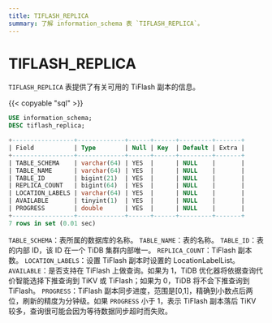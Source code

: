 ```yaml
---
title: TIFLASH_REPLICA
summary: 了解 information_schema 表 `TIFLASH_REPLICA`。
---
```


# TIFLASH_REPLICA

`TIFLASH_REPLICA` 表提供了有关可用的 TiFlash 副本的信息。

{{< copyable "sql" >}}

```sql
USE information_schema;
DESC tiflash_replica;
```

```sql
+-----------------+-------------+------+------+---------+-------+
| Field           | Type        | Null | Key  | Default | Extra |
+-----------------+-------------+------+------+---------+-------+
| TABLE_SCHEMA    | varchar(64) | YES  |      | NULL    |       |
| TABLE_NAME      | varchar(64) | YES  |      | NULL    |       |
| TABLE_ID        | bigint(21)  | YES  |      | NULL    |       |
| REPLICA_COUNT   | bigint(64)  | YES  |      | NULL    |       |
| LOCATION_LABELS | varchar(64) | YES  |      | NULL    |       |
| AVAILABLE       | tinyint(1)  | YES  |      | NULL    |       |
| PROGRESS        | double      | YES  |      | NULL    |       |
+-----------------+-------------+------+------+---------+-------+
7 rows in set (0.01 sec)
```
`TABLE_SCHEMA`：表所属的数据库的名称。
`TABLE_NAME`：表的名称。
`TABLE_ID`：表的内部 ID，该 ID 在一个 TiDB 集群内部唯一。
`REPLICA_COUNT`：TiFlash 副本数。
`LOCATION_LABELS`：设置 TiFlash 副本时设置的 LocationLabelList。
`AVAILABLE`：是否支持在 TiFlash 上做查询。如果为 1，TiDB 优化器将依据查询代价智能选择下推查询到 TiKV 或 TiFlash；如果为 0，TiDB 将不会下推查询到 TiFlash。
`PROGRESS`：TiFlash 副本同步进度，范围是[0,1]，精确到小数点后两位，刷新的精度为分钟级。如果 `PROGRESS` 小于 1，表示 TiFlash 副本落后 TiKV 较多，查询很可能会因为等待数据同步超时而失败。
